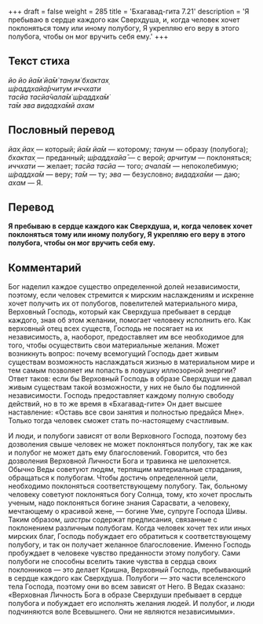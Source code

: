 +++
draft = false
weight = 285
title = 'Бхагавад-гита 7.21'
description = 'Я пребываю в сердце каждого как Сверхдуша, и, когда человек хочет поклоняться тому или иному полубогу, Я укрепляю его веру в этого полубога, чтобы он мог вручить себя ему.'
+++

## Текст стиха

_йо йо йа̄м̇ йа̄м̇ танум̇ бхактах̣  
ш́раддхайа̄рчитум иччхати  
тасйа тасйа̄чала̄м̇ ш́раддха̄м̇  
та̄м эва видадха̄мй ахам_

## Пословный перевод

_йах̣_ _йах̣_ — который; _йа̄м_ _йа̄м_ — которому; _танум_ — образу (полубога); _бхактах̣_ — преданный; _ш́раддхайа̄_ — с верой; _арчитум_ — поклоняться; _иччхати_ — желает; _тасйа_ _тасйа_ — того; _ачала̄м_ — непоколебимую; _ш́раддха̄м_ — веру; _та̄м_ — ту; _эва_ — безусловно; _видадха̄ми_ — даю; _ахам_ — Я.

## Перевод

**Я пребываю в сердце каждого как Сверхдуша, и, когда человек хочет поклоняться тому или иному полубогу, Я укрепляю его веру в этого полубога, чтобы он мог вручить себя ему.**

## Комментарий

Бог наделил каждое существо определенной долей независимости, поэтому, если человек стремится к мирским наслаждениям и искренне хочет получить их от полубогов, повелителей материального мира, Верховный Господь, который как Сверхдуша пребывает в сердце каждого, зная об этом желании, помогает человеку исполнить его. Как верховный отец всех существ, Господь не посягает на их независимость, а, наоборот, предоставляет им все необходимое для того, чтобы осуществить свои материальные желания. Может возникнуть вопрос: почему всемогущий Господь дает живым существам возможность наслаждаться жизнью в материальном мире и тем самым позволяет им попасть в ловушку иллюзорной энергии? Ответ таков: если бы Верховный Господь в образе Сверхдуши не давал живым существам такой возможности, у них не было бы подлинной независимости. Господь предоставляет каждому полную свободу действий, но в то же время в «Бхагавад-гите» Он дает высшее наставление: «Оставь все свои занятия и полностью предайся Мне». Только тогда человек сможет стать по-настоящему счастливым.

И люди, и полубоги зависят от воли Верховного Господа, поэтому без дозволения свыше человек не может поклоняться полубогу, так же как и полубог не может дать ему благословений. Говорится, что без дозволения Верховной Личности Бога и травинка не шелохнется. Обычно Веды советуют людям, терпящим материальные страдания, обращаться к полубогам. Чтобы достичь определенной цели, необходимо поклоняться соответствующему полубогу. Так, больному человеку советуют поклоняться богу Солнца, тому, кто хочет прослыть ученым, надо поклоняться богине знания Сарасвати, а человеку, мечтающему о красивой жене, — богине Уме, супруге Господа Шивы. Таким образом, _шастры_ содержат предписания, связанные с поклонением различным полубогам. Когда человек хочет тех или иных мирских благ, Господь побуждает его обратиться к соответствующему полубогу, и так он получает желанное благословение. Именно Господь пробуждает в человеке чувство преданности этому полубогу. Сами полубоги не способны вселить такие чувства в сердца своих поклонников — это делает Кришна, Верховный Господь, пребывающий в сердце каждого как Сверхдуша. Полубоги — это части вселенского тела Господа, поэтому они во всем зависят от Него. В Ведах сказано: «Верховная Личность Бога в образе Сверхдуши пребывает в сердце полубога и побуждает его исполнять желания людей. И полубог, и люди подчиняются воле Всевышнего. Они не являются независимыми».
